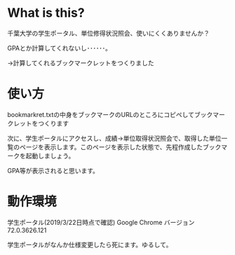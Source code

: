 # What is this?

千葉大学の学生ポータル、単位修得状況照会、使いにくくありませんか？

GPAとか計算してくれないし･･････。

→計算してくれるブックマークレットをつくりました

# 使い方

bookmarkret.txtの中身をブックマークのURLのところにコピペしてブックマークレットをつくります

次に、学生ポータルにアクセスし、成績→単位取得状況照会で、取得した単位一覧のページを表示します。このページを表示した状態で、先程作成したブックマークを起動しましょう。  

GPA等が表示されると思います。

# 動作環境
学生ポータル(2019/3/22日時点で確認)
Google Chrome バージョン72.0.3626.121

学生ポータルがなんか仕様変更したら死にます。ゆるして。
